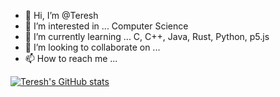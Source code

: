 - 👋 Hi, I’m @Teresh
- 👀 I’m interested in ... Computer Science
- 🌱 I’m currently learning ... C, C++, Java, Rust, Python, p5.js
- 💞️ I’m looking to collaborate on ... <!-- null --> 
- 📫 How to reach me ... <!-- null --> 

[![Teresh's GitHub stats](https://github-readme-stats.vercel.app/api?username=GrozmanGit)](https://github.com/GrozmanGit/github-readme-stats)

<!---
GrozmanGit/GrozmanGit is a ✨ special ✨ repository because its `README.md` (this file) appears on your GitHub profile.
You can click the Preview link to take a look at your changes.
--->
